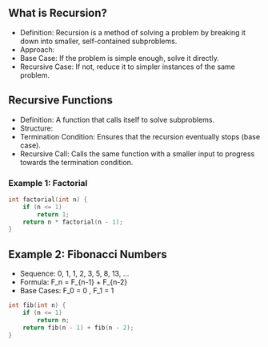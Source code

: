 ## What is Recursion?

- 	Definition: Recursion is a method of solving a problem by breaking it down into smaller, self-contained subproblems.
- 	Approach:
- 	Base Case: If the problem is simple enough, solve it directly.
- 	Recursive Case: If not, reduce it to simpler instances of the same problem.

## Recursive Functions

- 	Definition: A function that calls itself to solve subproblems.
- 	Structure:
- 	Termination Condition: Ensures that the recursion eventually stops (base case).
- 	Recursive Call: Calls the same function with a smaller input to progress towards the termination condition.

### Example 1: Factorial
```C
int factorial(int n) {
    if (n <= 1)
        return 1;
    return n * factorial(n - 1);
}
```
## Example 2: Fibonacci Numbers

- 	Sequence: 0, 1, 1, 2, 3, 5, 8, 13, …
- 	Formula:  F_n = F_{n-1} + F_{n-2} 
- 	Base Cases:  F_0 = 0 ,  F_1 = 1 

```c
int fib(int n) {
    if (n <= 1)
        return n;
    return fib(n - 1) + fib(n - 2);
}
```